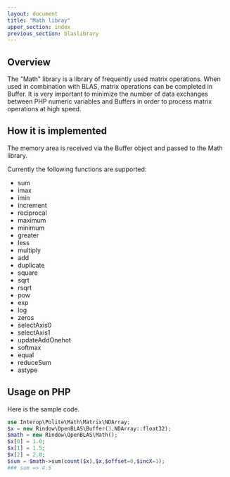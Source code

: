 ```yaml
---
layout: document
title: "Math libray"
upper_section: index
previous_section: blaslibrary
---
```


Overview
--------
The "Math" library is a library of frequently used matrix operations.
When used in combination with BLAS, matrix operations can be completed in Buffer.
It is very important to minimize the number of data exchanges between PHP numeric variables and Buffers in order to process matrix operations at high speed.


How it is implemented
---------------------
The memory area is received via the Buffer object and passed to the Math library.

Currently the following functions are supported:

- sum
- imax
- imin
- increment
- reciprocal
- maximum
- minimum
- greater
- less
- multiply
- add
- duplicate
- square
- sqrt
- rsqrt
- pow
- exp
- log
- zeros
- selectAxis0
- selectAxis1
- updateAddOnehot
- softmax
- equal
- reduceSum
- astype


Usage on PHP
------------
Here is the sample code.

```php
use Interop\Polite\Math\Matrix\NDArray;
$x = new Rindow\OpenBLAS\Buffer(3,NDArray::float32);
$math = new Rindow\OpenBLAS\Math();
$x[0] = 1.0;
$x[1] = 1.5;
$x[2] = 2.0;
$sum = $math->sum(count($x),$x,$offset=0,$incX=1);
### sum => 4.5
```
